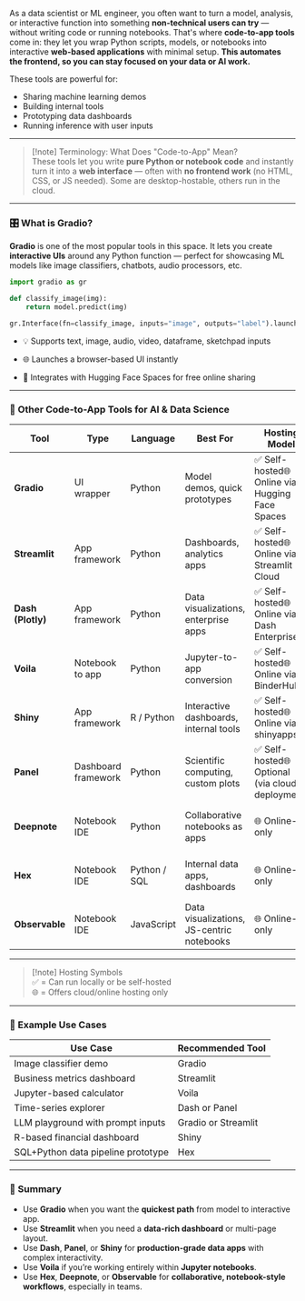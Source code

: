 
As a data scientist or ML engineer, you often want to turn a model, analysis, or interactive function into something **non-technical users can try** — without writing code or running notebooks. That's where **code-to-app tools** come in: they let you wrap Python scripts, models, or notebooks into interactive **web-based applications** with minimal setup. **This automates the frontend, so you can stay focused on your data or AI work.**

These tools are powerful for:

- Sharing machine learning demos
- Building internal tools
- Prototyping data dashboards
- Running inference with user inputs

---

> [!note] Terminology: What Does "Code-to-App" Mean?  
> These tools let you write **pure Python or notebook code** and instantly turn it into a **web interface** — often with **no frontend work** (no HTML, CSS, or JS needed). Some are desktop-hostable, others run in the cloud.

---

### 🎛️ What is Gradio?

**Gradio** is one of the most popular tools in this space. It lets you create **interactive UIs** around any Python function — perfect for showcasing ML models like image classifiers, chatbots, audio processors, etc.

```python
import gradio as gr

def classify_image(img):
    return model.predict(img)

gr.Interface(fn=classify_image, inputs="image", outputs="label").launch()
```

- 💡 Supports text, image, audio, video, dataframe, sketchpad inputs
    
- 🌐 Launches a browser-based UI instantly
    
- 🤝 Integrates with Hugging Face Spaces for free online sharing
    

---

### 🧰 Other Code-to-App Tools for AI & Data Science

|Tool|Type|Language|Best For|Hosting Model|Notes|
|---|---|---|---|---|---|
|**Gradio**|UI wrapper|Python|Model demos, quick prototypes|✅ Self-hosted🌐 Online via Hugging Face Spaces|Fastest way to share ML models|
|**Streamlit**|App framework|Python|Dashboards, analytics apps|✅ Self-hosted🌐 Online via Streamlit Cloud|Flexible layout, widget support|
|**Dash (Plotly)**|App framework|Python|Data visualizations, enterprise apps|✅ Self-hosted🌐 Online via Dash Enterprise|More complex, good for production apps|
|**Voila**|Notebook to app|Python|Jupyter-to-app conversion|✅ Self-hosted🌐 Online via BinderHub|No code changes from notebooks|
|**Shiny**|App framework|R / Python|Interactive dashboards, internal tools|✅ Self-hosted🌐 Online via shinyapps.io|Long-established in R ecosystem|
|**Panel**|Dashboard framework|Python|Scientific computing, custom plots|✅ Self-hosted🌐 Optional (via cloud deployment)|Powerful, more setup than Streamlit|
|**Deepnote**|Notebook IDE|Python|Collaborative notebooks as apps|🌐 Online-only|Cloud IDE with real-time collaboration|
|**Hex**|Notebook IDE|Python / SQL|Internal data apps, dashboards|🌐 Online-only|Cloud-first, team analytics focus|
|**Observable**|Notebook IDE|JavaScript|Data visualizations, JS-centric notebooks|🌐 Online-only|Best for D3.js and JS-based data viz|

---

> [!note] Hosting Symbols  
> ✅ = Can run locally or be self-hosted  
> 🌐 = Offers cloud/online hosting only

---

### 🚀 Example Use Cases

|Use Case|Recommended Tool|
|---|---|
|Image classifier demo|Gradio|
|Business metrics dashboard|Streamlit|
|Jupyter-based calculator|Voila|
|Time-series explorer|Dash or Panel|
|LLM playground with prompt inputs|Gradio or Streamlit|
|R-based financial dashboard|Shiny|
|SQL+Python data pipeline prototype|Hex|

---

### 🧠 Summary

- Use **Gradio** when you want the **quickest path** from model to interactive app.
- Use **Streamlit** when you need a **data-rich dashboard** or multi-page layout.
- Use **Dash**, **Panel**, or **Shiny** for **production-grade data apps** with complex interactivity.
- Use **Voila** if you’re working entirely within **Jupyter notebooks**.
- Use **Hex**, **Deepnote**, or **Observable** for **collaborative, notebook-style workflows**, especially in teams.
